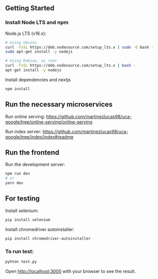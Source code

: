 
## Getting Started

### Install Node LTS and npm

Node.js LTS (v16.x):

```bash
# Using Ubuntu
curl -fsSL https://deb.nodesource.com/setup_lts.x | sudo -E bash -
sudo apt-get install -y nodejs

# Using Debian, as root
curl -fsSL https://deb.nodesource.com/setup_lts.x | bash -
apt-get install -y nodejs
```
Install dependencies and nextjs
```bash
npm install
```

## Run the necessary microservices
Run online serving: https://github.com/martinezlucas98/uca-google/tree/online-serving/online-serving

Run index server: https://github.com/martinezlucas98/uca-google/tree/index/index#readme

## Run the frontend
Run the development server:

```bash
npm run dev
# or
yarn dev
```
## For testing

Install selenium:

```bash
pip install selenium
```

Install chromedriver autoinstaller:

```bash
pip install chromedriver-autoinstaller
```

### To run test:

```bash
pyhton test.py
```
Open [http://localhost:3000](http://localhost:3000) with your browser to see the result.


